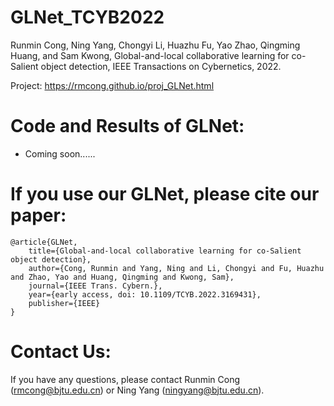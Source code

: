 # GLNet_TCYB2022
Runmin Cong, Ning Yang, Chongyi Li, Huazhu Fu, Yao Zhao, Qingming Huang, and Sam Kwong, Global-and-local collaborative learning for co-Salient object detection, IEEE Transactions on Cybernetics, 2022.

Project: https://rmcong.github.io/proj_GLNet.html

# Code and Results of GLNet:
  - Coming soon......


# If you use our GLNet, please cite our paper:

    @article{GLNet,
        title={Global-and-local collaborative learning for co-Salient object detection},
        author={Cong, Runmin and Yang, Ning and Li, Chongyi and Fu, Huazhu and Zhao, Yao and Huang, Qingming and Kwong, Sam},
        journal={IEEE Trans. Cybern.},
        year={early access, doi: 10.1109/TCYB.2022.3169431},
        publisher={IEEE}
    }

# Contact Us:
If you have any questions, please contact Runmin Cong (rmcong@bjtu.edu.cn) or Ning Yang (ningyang@bjtu.edu.cn).
